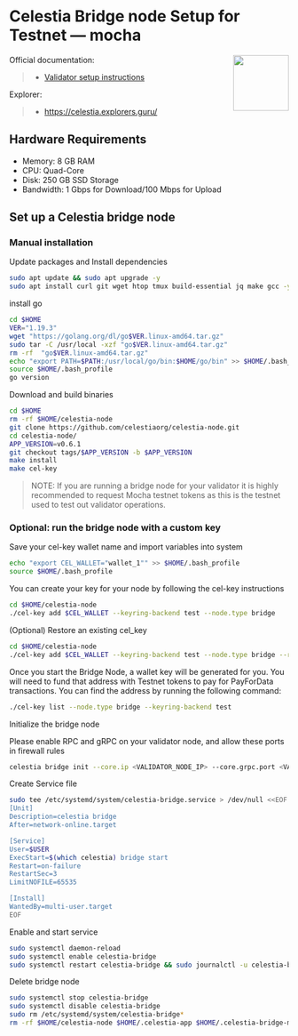 <div>
<h1 align="left" style="display: flex;"> Celestia Bridge node Setup for Testnet — mocha</h1>
<img src="https://avatars.githubusercontent.com/u/54859940?s=200&v=4"  style="float: right;" width="100" height="100"></img>
</div>

Official documentation:
>- [Validator setup instructions](https://docs.celestia.org/nodes/overview/)

Explorer:
>-  https://celestia.explorers.guru/


## Hardware Requirements
 - Memory: 8 GB RAM
 - CPU: Quad-Core
 - Disk: 250 GB SSD Storage
 - Bandwidth: 1 Gbps for Download/100 Mbps for Upload

## Set up a Celestia bridge node 
### Manual installation

Update packages and Install dependencies

```bash
sudo apt update && sudo apt upgrade -y
sudo apt install curl git wget htop tmux build-essential jq make gcc -y
```

install go

```bash
cd $HOME
VER="1.19.3"
wget "https://golang.org/dl/go$VER.linux-amd64.tar.gz"
sudo tar -C /usr/local -xzf "go$VER.linux-amd64.tar.gz"
rm -rf  "go$VER.linux-amd64.tar.gz"
echo "export PATH=$PATH:/usr/local/go/bin:$HOME/go/bin" >> $HOME/.bash_profile
source $HOME/.bash_profile
go version
```

Download and build binaries

```bash
cd $HOME
rm -rf $HOME/celestia-node
git clone https://github.com/celestiaorg/celestia-node.git
cd celestia-node/
APP_VERSION=v0.6.1
git checkout tags/$APP_VERSION -b $APP_VERSION
make install
make cel-key
```

>NOTE: If you are running a bridge node for your validator it is highly recommended to request Mocha testnet tokens as this is the testnet used to test out validator operations.  

### Optional: run the bridge node with a custom key

Save your cel-key wallet name and import variables into system
~~~bash
echo "export CEL_WALLET="wallet_1"" >> $HOME/.bash_profile
source $HOME/.bash_profile
~~~

You can create your key for your node by following the cel-key instructions

~~~bash
cd $HOME/celestia-node
./cel-key add $CEL_WALLET --keyring-backend test --node.type bridge
~~~

(Optional) Restore an existing cel_key

~~~bash
cd $HOME/celestia-node
./cel-key add $CEL_WALLET --keyring-backend test --node.type bridge --recover
~~~

Once you start the Bridge Node, a wallet key will be generated for you. You will need to fund that address with Testnet tokens to pay for PayForData transactions. You can find the address by running the following command:

~~~bash
./cel-key list --node.type bridge --keyring-backend test
~~~

Initialize the bridge node

Please enable RPC and gRPC on your validator node, and allow these ports in firewall rules
```bash
celestia bridge init --core.ip <VALIDATOR_NODE_IP> --core.grpc.port <VALIDATOR_NODE_GRPC_PORT> --core.rpc.port <VALIDATOR_NODE_RPC_PORT> --keyring.accname $CEL_WALLET
```

Create Service file

```bash
sudo tee /etc/systemd/system/celestia-bridge.service > /dev/null <<EOF
[Unit]
Description=celestia bridge
After=network-online.target

[Service]
User=$USER
ExecStart=$(which celestia) bridge start
Restart=on-failure
RestartSec=3
LimitNOFILE=65535

[Install]
WantedBy=multi-user.target
EOF
```

Enable and start service

```bash
sudo systemctl daemon-reload
sudo systemctl enable celestia-bridge
sudo systemctl restart celestia-bridge && sudo journalctl -u celestia-bridge -f
```

Delete bridge node

~~~bash
sudo systemctl stop celestia-bridge
sudo systemctl disable celestia-bridge
sudo rm /etc/systemd/system/celestia-bridge*
rm -rf $HOME/celestia-node $HOME/.celestia-app $HOME/.celestia-bridge-mocha
~~~
